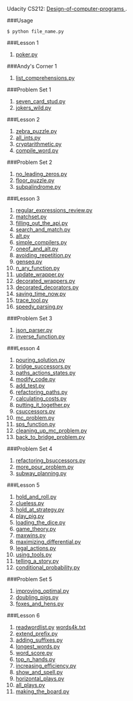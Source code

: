 Udacity CS212: [Design-of-computer-programs
](https://www.udacity.com/course/design-of-computer-programs--cs212).

###Usage
```
$ python file_name.py
```

###Lesson 1
1. [poker.py](https://github.com/xRahn/Design-of-Computer-Programs/blob/master/lesson_1/poker.py)

###Andy's Corner 1
1. [list_comprehensions.py](https://github.com/xRahn/Design-of-Computer-Programs/blob/master/andy's_corner_1/list_comprehensions.py)

###Problem Set 1
1. [seven_card_stud.py](https://github.com/xRahn/Design-of-Computer-Programs/blob/master/problem_set_1/seven_card_stud.py)
2. [jokers_wild.py](https://github.com/xRahn/Design-of-Computer-Programs/blob/master/problem_set_1/jokers_wild.py)

###Lesson 2
1. [zebra_puzzle.py](https://github.com/xRahn/Design-of-Computer-Programs/blob/master/lesson_2/zebra_puzzle.py)
2. [all_ints.py](https://github.com/xRahn/Design-of-Computer-Programs/blob/master/lesson_2/all_ints.py)
3. [cryptarithmetic.py](https://github.com/xRahn/Design-of-Computer-Programs/blob/master/lesson_2/cryptarithmetic.py)
4. [compile_word.py](https://github.com/xRahn/Design-of-Computer-Programs/blob/master/lesson_2/compile_word.py)

###Problem Set 2
1. [no_leading_zeros.py](https://github.com/xRahn/Design-of-Computer-Programs/blob/master/problem_set_2/no_leading_zeros.py)
2. [floor_puzzle.py](https://github.com/xRahn/Design-of-Computer-Programs/blob/master/problem_set_2/floor_puzzle.py)
3. [subpalindrome.py](https://github.com/xRahn/Design-of-Computer-Programs/blob/master/problem_set_2/subpalindrome.py)

###Lesson 3
1. [regular_expressions_review.py](https://github.com/xRahn/Design-of-Computer-Programs/blob/master/lesson_3/regular_expressions_review.py)
2. [matchset.py](https://github.com/xRahn/Design-of-Computer-Programs/blob/master/lesson_3/matchset.py)
3. [filling_out_the_api.py](https://github.com/xRahn/Design-of-Computer-Programs/blob/master/lesson_3/filling_out_the_api.py)
4. [search_and_match.py](https://github.com/xRahn/Design-of-Computer-Programs/blob/master/lesson_3/search_and_match.py)
5. [alt.py](https://github.com/xRahn/Design-of-Computer-Programs/blob/master/lesson_3/alt.py)
6. [simple_compilers.py](https://github.com/xRahn/Design-of-Computer-Programs/blob/master/lesson_3/simple_compilers.py)
7. [oneof_and_alt.py](https://github.com/xRahn/Design-of-Computer-Programs/blob/master/lesson_3/oneof_and_alt.py)
8. [avoiding_repetition.py](https://github.com/xRahn/Design-of-Computer-Programs/blob/master/lesson_3/avoiding_repetition.py)
9. [genseq.py](https://github.com/xRahn/Design-of-Computer-Programs/blob/master/lesson_3/genseq.py)
10. [n_ary_function.py](https://github.com/xRahn/Design-of-Computer-Programs/blob/master/lesson_3/n_ary_function.py)
11. [update_wrapper.py](https://github.com/xRahn/Design-of-Computer-Programs/blob/master/lesson_3/update_wrapper.py)
12. [decorated_wrappers.py](https://github.com/xRahn/Design-of-Computer-Programs/blob/master/lesson_3/decorated_wrappers.py)
13. [decorated_decorators.py](https://github.com/xRahn/Design-of-Computer-Programs/blob/master/lesson_3/decorated_decorators.py)
14. [saving_time_now.py](https://github.com/xRahn/Design-of-Computer-Programs/blob/master/lesson_3/saving_time_now.py)
15. [trace_tool.py](https://github.com/xRahn/Design-of-Computer-Programs/blob/master/lesson_3/trace_tool.py)
16. [speedy_parsing.py](https://github.com/xRahn/Design-of-Computer-Programs/blob/master/lesson_3/speedy_parsing.py)

###Problem Set 3
1. [json_parser.py](https://github.com/xRahn/Design-of-Computer-Programs/blob/master/problem_set_3/json_parser.py)
2. [inverse_function.py](https://github.com/xRahn/Design-of-Computer-Programs/blob/master/problem_set_3/inverse_function.py)

###Lesson 4
1. [pouring_solution.py](https://github.com/xRahn/Design-of-Computer-Programs/blob/master/lesson_4/pouring_solution.py)
2. [bridge_successors.py](https://github.com/xRahn/Design-of-Computer-Programs/blob/master/lesson_4/bridge_successors.py)
3. [paths_actions_states.py](https://github.com/xRahn/Design-of-Computer-Programs/blob/master/lesson_4/paths_actions_states.py)
4. [modify_code.py](https://github.com/xRahn/Design-of-Computer-Programs/blob/master/lesson_4/modify_code.py)
5. [add_test.py](https://github.com/xRahn/Design-of-Computer-Programs/blob/master/lesson_4/add_test.py)
6. [refactoring_paths.py](https://github.com/xRahn/Design-of-Computer-Programs/blob/master/lesson_4/refactoring_paths.py)
7. [calculating_costs.py](https://github.com/xRahn/Design-of-Computer-Programs/blob/master/lesson_4/calculating_costs.py)
8. [putting_it_together.py](https://github.com/xRahn/Design-of-Computer-Programs/blob/master/lesson_4/putting_it_together.py)
9. [csuccessors.py](https://github.com/xRahn/Design-of-Computer-Programs/blob/master/lesson_4/csuccessors.py)
10. [mc_problem.py](https://github.com/xRahn/Design-of-Computer-Programs/blob/master/lesson_4/mc_problem.py)
11. [sps_function.py](https://github.com/xRahn/Design-of-Computer-Programs/blob/master/lesson_4/sps_function.py)
12. [cleaning_up_mc_problem.py](https://github.com/xRahn/Design-of-Computer-Programs/blob/master/lesson_4/cleaning_up_mc_problem.py)
13. [back_to_bridge_problem.py](https://github.com/xRahn/Design-of-Computer-Programs/blob/master/lesson_4/back_to_bridge_problem.py)

###Problem Set 4
1. [refactoring_bsuccessors.py](https://github.com/xRahn/Design-of-Computer-Programs/blob/master/problem_set_4/refactoring_bsuccessors.py)
2. [more_pour_problem.py](https://github.com/xRahn/Design-of-Computer-Programs/blob/master/problem_set_4/more_pour_problem.py)
3. [subway_planning.py](https://github.com/xRahn/Design-of-Computer-Programs/blob/master/problem_set_4/subway_planning.py)

###Lesson 5
1. [hold_and_roll.py](https://github.com/xRahn/Design-of-Computer-Programs/blob/master/lesson_5/hold_and_roll.py)
2. [clueless.py](https://github.com/xRahn/Design-of-Computer-Programs/blob/master/lesson_5/clueless.py)
3. [hold_at_strategy.py](https://github.com/xRahn/Design-of-Computer-Programs/blob/master/lesson_5/hold_at_strategy.py)
4. [play_pig.py](https://github.com/xRahn/Design-of-Computer-Programs/blob/master/lesson_5/play_pig.py)
5. [loading_the_dice.py](https://github.com/xRahn/Design-of-Computer-Programs/blob/master/lesson_5/loading_the_dice.py)
6. [game_theory.py](https://github.com/xRahn/Design-of-Computer-Programs/blob/master/lesson_5/game_theory.py)
7. [maxwins.py](https://github.com/xRahn/Design-of-Computer-Programs/blob/master/lesson_5/maxwins.py)
8. [maximizing_differential.py](https://github.com/xRahn/Design-of-Computer-Programs/blob/master/lesson_5/maximizing_differential.py)
9. [legal_actions.py](https://github.com/xRahn/Design-of-Computer-Programs/blob/master/lesson_5/legal_actions.py)
10. [using_tools.py](https://github.com/xRahn/Design-of-Computer-Programs/blob/master/lesson_5/using_tools.py)
11. [telling_a_story.py](https://github.com/xRahn/Design-of-Computer-Programs/blob/master/lesson_5/telling_a_story.py)
12. [conditional_probability.py](https://github.com/xRahn/Design-of-Computer-Programs/blob/master/lesson_5/conditional_probability.py)

###Problem Set 5
1. [improving_optimal.py](https://github.com/xRahn/Design-of-Computer-Programs/blob/master/problem_set_5/improving_optimal.py)
2. [doubling_pigs.py](https://github.com/xRahn/Design-of-Computer-Programs/blob/master/problem_set_5/doubling_pigs.py)
3. [foxes_and_hens.py](https://github.com/xRahn/Design-of-Computer-Programs/blob/master/problem_set_5/foxes_and_hens.py)

###Lesson 6
1. [readwordlist.py](https://github.com/xRahn/Design-of-Computer-Programs/blob/master/lesson_6/readwordlist.py) [words4k.txt](https://github.com/xRahn/Design-of-Computer-Programs/blob/master/lesson_6/words4k.txt)
2. [extend_prefix.py](https://github.com/xRahn/Design-of-Computer-Programs/blob/master/lesson_6/extend_prefix.py)
3. [adding_suffixes.py](https://github.com/xRahn/Design-of-Computer-Programs/blob/master/lesson_6/adding_suffixes.py)
4. [longest_words.py](https://github.com/xRahn/Design-of-Computer-Programs/blob/master/lesson_6/longest_words.py)
5. [word_score.py](https://github.com/xRahn/Design-of-Computer-Programs/blob/master/lesson_6/word_score.py)
6. [top_n_hands.py](https://github.com/xRahn/Design-of-Computer-Programs/blob/master/lesson_6/top_n_hands.py)
7. [increasing_efficiency.py](https://github.com/xRahn/Design-of-Computer-Programs/blob/master/lesson_6/increasing_efficiency.py)
8. [show_and_spell.py](https://github.com/xRahn/Design-of-Computer-Programs/blob/master/lesson_6/show_and_spell.py)
9. [horizontal_plays.py](https://github.com/xRahn/Design-of-Computer-Programs/blob/master/lesson_6/horizontal_plays.py)
10. [all_plays.py](https://github.com/xRahn/Design-of-Computer-Programs/blob/master/lesson_6/all_plays.py)
11. [making_the_board.py](https://github.com/xRahn/Design-of-Computer-Programs/blob/master/lesson_6/making_the_board.py)
